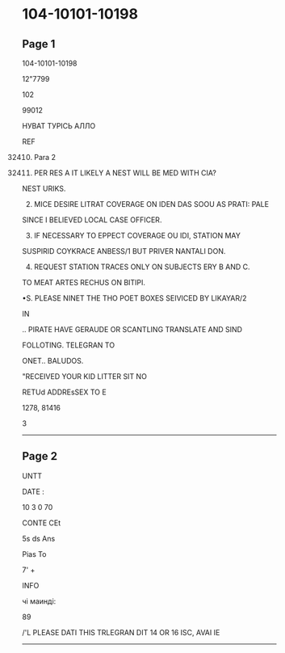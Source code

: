 # 104-10101-10198

## Page 1

104-10101-10198

12"7799

102

99012

НУВАТ ТУРІСЬ АЛЛО

REF

32410. Para 2

1. PER RES A IT LIKELY A NEST WILL BE MED WITH CIA?

NEST URIKS.

2. MICE DESIRE LITRAT COVERAGE ON IDEN DAS SOOU AS PRATI: PALE

SINCE I BELIEVED LOCAL CASE OFFICER.

3. IF NECESSARY TO EPPECT COVERAGE OU IDI, STATION MAY

SUSPIRID COYKRACE ANBESS/1 BUT PRIVER NANTALI DON.

4. REQUEST STATION TRACES ONLY ON SUBJECTS ERY B AND C.

TO MEAT ARTES RECHUS ON BITIPI.

•S. PLEASE NINET THE THO POET BOXES SEIVICED BY LIKAYAR/2

IN

.. PIRATE HAVE GERAUDE OR SCANTLING TRANSLATE AND SIND

FOLLOTING. TELEGRAN TO

ONET.. BALUDOS.

"RECEIVED YOUR KID LITTER SIT NO

RETUd ADDREsSEX TO E

1278, 81416

3

---

## Page 2

UNTT

DATE :

10 3 0 70

CONTE CEt

5s ds Ans

Pias To

7' +

INFO

чі маинді:

89

/'L PLEASE DATI THIS TRLEGRAN DIT 14 OR 16 ISC, AVAI IE

---

